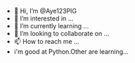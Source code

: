 - 👋 Hi, I’m @Aye123PIG
- 👀 I’m interested in ...
- 🌱 I’m currently learning ...
- 💞️ I’m looking to collaborate on ...
- 📫 How to reach me ...
- i'm good at Python.Other are learning...
<!---
Aye123PIG/Aye123PIG is a ✨ special ✨ repository because its `README.md` (this file) appears on your GitHub profile.
You can click the Preview link to take a look at your changes.
--->
